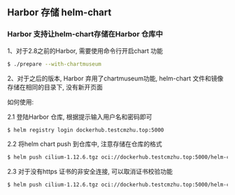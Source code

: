 ## Harbor 存储 helm-chart

###  Harbor 支持让helm-chart存储在Harbor 仓库中

1、对于2.8之前的Harbor, 需要使用命令行开启chart 功能

```bash
$ ./prepare --with-chartmuseum
```

2、对于之后的版本, Harbor 弃用了chartmuseum功能, helm-chart 文件和镜像存储在相同的目录下, 没有新开页面

如何使用:

2.1 登陆Harbor 仓库, 根据提示输入用户名和密码即可

```bash
$ helm registry login dockerhub.testcmzhu.top:5000
```

2.2 将helm chart push 到仓库中, 注意存储在仓库的格式

```bash
$ helm push cilium-1.12.6.tgz oci://dockerhub.testcmzhu.top:5000/helm-chart/cilium
```

2.3 对于没有https 证书的非安全连接, 可以取消证书校验功能

```bash
$ helm push cilium-1.12.6.tgz oci://dockerhub.testcmzhu.top:5000/helm-chart/cilium --insecure-skip-tls-verify
```

